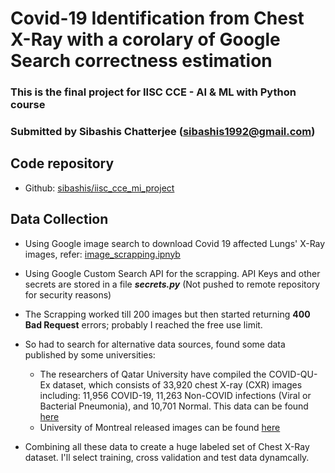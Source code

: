 # Covid-19 Identification from Chest X-Ray with a corolary of Google Search correctness estimation
### This is the final project for IISC CCE - AI & ML with Python course
### Submitted by Sibashis Chatterjee (sibashis1992@gmail.com)

## Code repository
* Github: [sibashis/iisc_cce_mi_project](https://github.com/sibashisch/iisc_cce_ml_project)

## Data Collection

* Using Google image search to download Covid 19 affected Lungs' X-Ray images, refer: [image_scrapping.ipnyb](./image_scrapping.ipynb)
* Using Google Custom Search API for the scrapping. API Keys and other secrets are stored in a file ***secrets.py*** (Not pushed to remote repository for security reasons)
* The Scrapping worked till 200 images but then started returning **400 Bad Request** errors; probably I reached the free use limit.
* So had to search for alternative data sources, found some data published by some universities:
    
    * The researchers of Qatar University have compiled the COVID-QU-Ex dataset, which consists of 33,920 chest X-ray (CXR) images including: 11,956 COVID-19, 11,263 Non-COVID infections (Viral or Bacterial Pneumonia), and 10,701 Normal. This data can be found [here](https://www.kaggle.com/datasets/anasmohammedtahir/covidqu)
    * University of Montreal released images can be found [here](https://www.kaggle.com/datasets/pranavraikokte/covid19-image-dataset/)    

* Combining all these data to create a huge labeled set of Chest X-Ray dataset. I'll select training, cross validation and test data dynamcally.